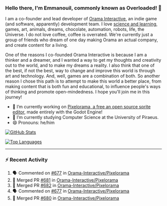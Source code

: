 ### Hello there, I'm Emmanouil, commonly known as Overloaded! 👋
I am a co-founder and lead developer of [Orama Interactive](https://www.orama-interactive.com/), an indie game (and software, apparently) development team. I love [science and learning](https://github.com/OverloadedOrama/KnowledgeBase), games, art, animals, dreams, chocolate, automation, robots, life, the Universe. I do not love coffee, coffee is overrated. We're currently just a group of friends who dream of one day making Orama an actual company, and create content for a living.

One of the reasons I co-founded Orama Interactive is because I am a thinker and a dreamer, and I wanted a way to get my thoughts and creativity out to the world, and to make my dreams a reality. I also think that one of the best, if not the best, way to change and improve this world is through art and technology. And, well, games are a combination of both. So another reason I chose this path is to attempt to make this world a better place, from making content that is both fun and educational, to influence people's ways of thinking and promote open-mindedness. I hope you'll join me in this journey!

- 🔭 I’m currently working on [Pixelorama, a free an open source sprite editor](https://github.com/Orama-Interactive/Pixelorama), made entirely with the Godot Engine!
- 🌱 I’m currently studying Computer Science at the University of Piraeus.
- 😄 Pronouns: he/him

[![GitHub Stats](https://github-readme-stats.vercel.app/api/?username=OverloadedOrama&show_icons=true&theme=merko)](https://github.com/anuraghazra/github-readme-stats)

[![Top Languages](https://github-readme-stats.vercel.app/api/top-langs/?username=OverloadedOrama&layout=compact&theme=merko)](https://github.com/anuraghazra/github-readme-stats)

---

### :zap: Recent Activity

<!--START_SECTION:activity-->
1. 🗣 Commented on [#677](https://github.com/Orama-Interactive/Pixelorama/issues/677) in [Orama-Interactive/Pixelorama](https://github.com/Orama-Interactive/Pixelorama)
2. 🎉 Merged PR [#681](https://github.com/Orama-Interactive/Pixelorama/pull/681) in [Orama-Interactive/Pixelorama](https://github.com/Orama-Interactive/Pixelorama)
3. 🎉 Merged PR [#682](https://github.com/Orama-Interactive/Pixelorama/pull/682) in [Orama-Interactive/Pixelorama](https://github.com/Orama-Interactive/Pixelorama)
4. 🗣 Commented on [#677](https://github.com/Orama-Interactive/Pixelorama/issues/677) in [Orama-Interactive/Pixelorama](https://github.com/Orama-Interactive/Pixelorama)
5. 🎉 Merged PR [#680](https://github.com/Orama-Interactive/Pixelorama/pull/680) in [Orama-Interactive/Pixelorama](https://github.com/Orama-Interactive/Pixelorama)
<!--END_SECTION:activity-->

<!--
**OverloadedOrama/OverloadedOrama** is a ✨ _special_ ✨ repository because its `README.md` (this file) appears on your GitHub profile.

Here are some ideas to get you started:

- 👯 I’m looking to collaborate on ...
- 🤔 I’m looking for help with ...
- 💬 Ask me about ...
- 📫 How to reach me: ...
- ⚡ Fun fact: ...
-->
